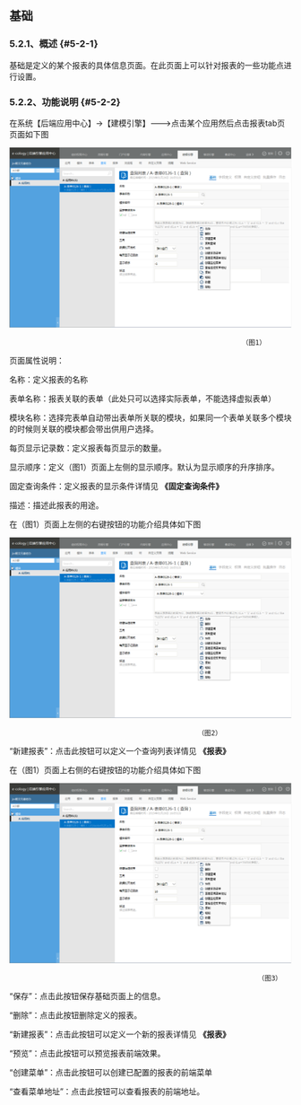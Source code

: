 ## 基础

### ****5.2.1、概述**** {#5-2-1}

基础是定义的某个报表的具体信息页面。在此页面上可以针对报表的一些功能点进行设置。

### ****5.2.2、功能说明**** {#5-2-2}

在系统【后端应用中心】→【建模引擎】---&gt;点击某个应用然后点击报表tab页页面如下图

![E:\重要文件备份\ecology正式系统知识树图片(余海群提供)\20042\images\1401766](../assets/ezhong_yao_wen_jian_bei_4efd5c_ecology_zheng_shi_xi_tong_zhi_shi_shu_tu_724728_yu_hai_qun_ti_4f9b295c_2.png)

                                                              （图1）

页面属性说明：

名称：定义报表的名称

表单名称：报表关联的表单（此处只可以选择实际表单，不能选择虚拟表单）

模块名称：选择完表单自动带出表单所关联的模块，如果同一个表单关联多个模块的时候则关联的模块都会带出供用户选择。

每页显示记录数：定义报表每页显示的数量。

显示顺序：定义（图1）页面上左侧的显示顺序。默认为显示顺序的升序排序。

固定查询条件：定义报表的显示条件详情见 **《固定查询条件》**

描述：描述此报表的用途。

在（图1）页面上左侧的右键按钮的功能介绍具体如下图

![E:\重要文件备份\ecology正式系统知识树图片(余海群提供)\20042\images\1401796](../assets/ezhong_yao_wen_jian_bei_4efd5c_ecology_zheng_shi_xi_tong_zhi_shi_shu_tu_724728_yu_hai_qun_ti_4f9b295c_2.png)

                                                   （图2）

“新建报表”：点击此按钮可以定义一个查询列表详情见 **《报表》**

在（图1）页面上右侧的右键按钮的功能介绍具体如下图

![E:\重要文件备份\ecology正式系统知识树图片(余海群提供)\20042\images\1401798](../assets/ezhong_yao_wen_jian_bei_4efd5c_ecology_zheng_shi_xi_tong_zhi_shi_shu_tu_724728_yu_hai_qun_ti_4f9b295c_2.png)

                                                                  （图3）

“保存”：点击此按钮保存基础页面上的信息。

“删除”：点击此按钮删除定义的报表。

“新建报表”：点击此按钮可以定义一个新的报表详情见 **《报表》**

“预览”：点击此按钮可以预览报表前端效果。

“创建菜单”：点击此按钮可以创建已配置的报表的前端菜单

“查看菜单地址”：点击此按钮可以查看报表的前端地址。